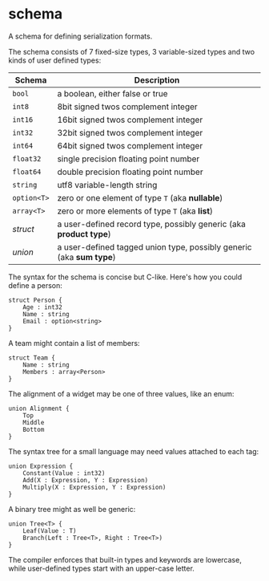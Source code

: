 schema
======

A schema for defining serialization formats.

The schema consists of 7 fixed-size types, 3 variable-sized types and two kinds of user defined types:

Schema     | Description
------     | -----------
`bool`     | a boolean, either false or true
`int8`     | 8bit signed twos complement integer
`int16`    | 16bit signed twos complement integer
`int32`    | 32bit signed twos complement integer
`int64`    | 64bit signed twos complement integer
`float32`  | single precision floating point number
`float64`  | double precision floating point number
`string`   | utf8 variable-length string
`option<T>`| zero or one element of type `T` (aka **nullable**)
`array<T>` | zero or more elements of type `T` (aka **list**)
*struct*   | a user-defined record type, possibly generic (aka **product type**)
*union*    | a user-defined tagged union type, possibly generic (aka **sum type**)

The syntax for the schema is concise but C-like. Here's how you could define a person:

    struct Person {
        Age : int32
        Name : string
        Email : option<string>
    }
    
A team might contain a list of members:

    struct Team {
        Name : string
        Members : array<Person>
    }
    
The alignment of a widget may be one of three values, like an enum:

    union Alignment {
        Top
        Middle
        Bottom
    }
    
The syntax tree for a small language may need values attached to each tag:

    union Expression {
        Constant(Value : int32)
        Add(X : Expression, Y : Expression)
        Multiply(X : Expression, Y : Expression)
    }

A binary tree might as well be generic:

    union Tree<T> {
        Leaf(Value : T)
        Branch(Left : Tree<T>, Right : Tree<T>)
    }
    
The compiler enforces that built-in types and keywords are lowercase, while user-defined types start with an upper-case letter.
